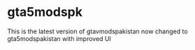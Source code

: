 # gta5modspk
This is the latest version of gtavmodspakistan now changed to gta5modspakistan with improved UI
